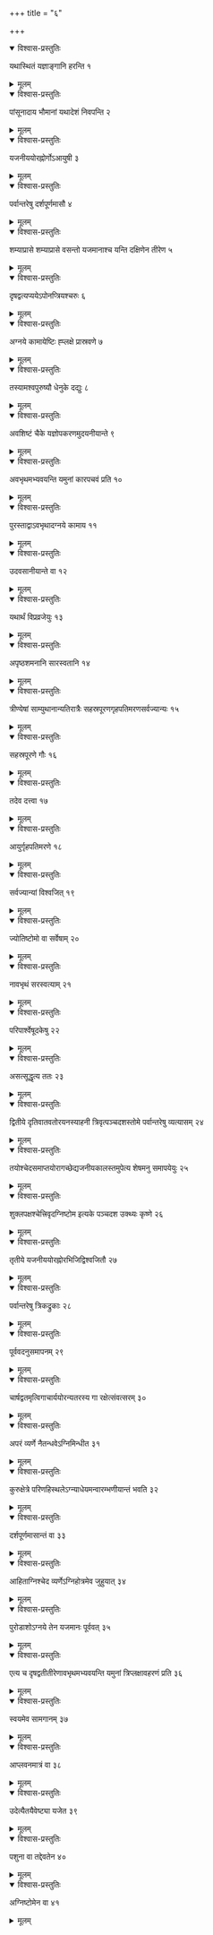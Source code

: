 +++
title = "६"

+++


<details open><summary>विश्वास-प्रस्तुतिः</summary>

यथास्थितं यज्ञाङ्गानि हरन्ति १
</details>

<details><summary>मूलम्</summary>

यथास्थितं यज्ञाङ्गानि हरन्ति १
</details>


<details open><summary>विश्वास-प्रस्तुतिः</summary>

पांसूनादाय भौमानां यथादेशं निवपन्ति २
</details>

<details><summary>मूलम्</summary>

पांसूनादाय भौमानां यथादेशं निवपन्ति २
</details>


<details open><summary>विश्वास-प्रस्तुतिः</summary>

यजनीययोरह्नोर्गोऽआयुषी ३
</details>

<details><summary>मूलम्</summary>

यजनीययोरह्नोर्गोऽआयुषी ३
</details>


<details open><summary>विश्वास-प्रस्तुतिः</summary>

पर्वान्तरेषु दर्शपूर्णमासौ ४
</details>

<details><summary>मूलम्</summary>

पर्वान्तरेषु दर्शपूर्णमासौ ४
</details>


<details open><summary>विश्वास-प्रस्तुतिः</summary>

शम्याप्रासे शम्याप्रासे वसन्तो यजमानाश्च यन्ति दक्षिणेन तीरेण ५
</details>

<details><summary>मूलम्</summary>

शम्याप्रासे शम्याप्रासे वसन्तो यजमानाश्च यन्ति दक्षिणेन तीरेण ५
</details>


<details open><summary>विश्वास-प्रस्तुतिः</summary>

दृषद्वत्यप्ययेऽपोनप्त्रियश्चरुः ६
</details>

<details><summary>मूलम्</summary>

दृषद्वत्यप्ययेऽपोनप्त्रियश्चरुः ६
</details>


<details open><summary>विश्वास-प्रस्तुतिः</summary>

अग्नये कामायेष्टिः ह्प्लक्षे प्रास्रवणे ७
</details>

<details><summary>मूलम्</summary>

अग्नये कामायेष्टिः ह्प्लक्षे प्रास्रवणे ७
</details>


<details open><summary>विश्वास-प्रस्तुतिः</summary>

तस्यामश्वपुरुष्यौ धेनुके दद्युः ८
</details>

<details><summary>मूलम्</summary>

तस्यामश्वपुरुष्यौ धेनुके दद्युः ८
</details>


<details open><summary>विश्वास-प्रस्तुतिः</summary>

अवशिष्टं चैके यज्ञोपकरणमुदयनीयान्ते ९
</details>

<details><summary>मूलम्</summary>

अवशिष्टं चैके यज्ञोपकरणमुदयनीयान्ते ९
</details>


<details open><summary>विश्वास-प्रस्तुतिः</summary>

अवभृथमभ्यवयन्ति यमुनां कारपचवं प्रति १०
</details>

<details><summary>मूलम्</summary>

अवभृथमभ्यवयन्ति यमुनां कारपचवं प्रति १०
</details>


<details open><summary>विश्वास-प्रस्तुतिः</summary>

पुरस्ताद्वाऽवभृथादग्नये कामाय ११
</details>

<details><summary>मूलम्</summary>

पुरस्ताद्वाऽवभृथादग्नये कामाय ११
</details>


<details open><summary>विश्वास-प्रस्तुतिः</summary>

उदवसानीयान्ते वा १२
</details>

<details><summary>मूलम्</summary>

उदवसानीयान्ते वा १२
</details>


<details open><summary>विश्वास-प्रस्तुतिः</summary>

यथार्थं विप्रव्रजेयुः १३
</details>

<details><summary>मूलम्</summary>

यथार्थं विप्रव्रजेयुः १३
</details>


<details open><summary>विश्वास-प्रस्तुतिः</summary>

अपृष्ठशमनानि सारस्वतानि १४
</details>

<details><summary>मूलम्</summary>

अपृष्ठशमनानि सारस्वतानि १४
</details>


<details open><summary>विश्वास-प्रस्तुतिः</summary>

त्रीण्येषां साम्युथानान्यतिरात्रैः सहस्रपूरणगृहपतिमरणसर्वज्यान्यः १५
</details>

<details><summary>मूलम्</summary>

त्रीण्येषां साम्युथानान्यतिरात्रैः सहस्रपूरणगृहपतिमरणसर्वज्यान्यः १५
</details>


<details open><summary>विश्वास-प्रस्तुतिः</summary>

सहस्रपूरणे गौः १६
</details>

<details><summary>मूलम्</summary>

सहस्रपूरणे गौः १६
</details>


<details open><summary>विश्वास-प्रस्तुतिः</summary>

तदेव दत्त्वा १७
</details>

<details><summary>मूलम्</summary>

तदेव दत्त्वा १७
</details>


<details open><summary>विश्वास-प्रस्तुतिः</summary>

आयुर्गृहपतिमरणे १८
</details>

<details><summary>मूलम्</summary>

आयुर्गृहपतिमरणे १८
</details>


<details open><summary>विश्वास-प्रस्तुतिः</summary>

सर्वज्यान्यां विश्वजित् १९
</details>

<details><summary>मूलम्</summary>

सर्वज्यान्यां विश्वजित् १९
</details>


<details open><summary>विश्वास-प्रस्तुतिः</summary>

ज्योतिष्टोमो वा सर्वेषाम् २०
</details>

<details><summary>मूलम्</summary>

ज्योतिष्टोमो वा सर्वेषाम् २०
</details>


<details open><summary>विश्वास-प्रस्तुतिः</summary>

नावभृथं सरस्वत्याम् २१
</details>

<details><summary>मूलम्</summary>

नावभृथं सरस्वत्याम् २१
</details>


<details open><summary>विश्वास-प्रस्तुतिः</summary>

परिपार्श्वेषूदकेषु २२
</details>

<details><summary>मूलम्</summary>

परिपार्श्वेषूदकेषु २२
</details>


<details open><summary>विश्वास-प्रस्तुतिः</summary>

असत्सूद्धृत्य ततः २३
</details>

<details><summary>मूलम्</summary>

असत्सूद्धृत्य ततः २३
</details>


<details open><summary>विश्वास-प्रस्तुतिः</summary>

द्वितीये दृतिवातवतोरयनस्याहनी त्रिवृत्पञ्चदशस्तोमे पर्वान्तरेषु व्यत्यासम् २४
</details>

<details><summary>मूलम्</summary>

द्वितीये दृतिवातवतोरयनस्याहनी त्रिवृत्पञ्चदशस्तोमे पर्वान्तरेषु व्यत्यासम् २४
</details>


<details open><summary>विश्वास-प्रस्तुतिः</summary>

तयोश्चेदसमाप्तयोरागच्छेद्यजनीयकालस्तमुपेत्य शेषमनु समापयेयुः २५
</details>

<details><summary>मूलम्</summary>

तयोश्चेदसमाप्तयोरागच्छेद्यजनीयकालस्तमुपेत्य शेषमनु समापयेयुः २५
</details>


<details open><summary>विश्वास-प्रस्तुतिः</summary>

शुक्लपक्षश्चेत्त्रिवृदग्निष्टोम इत्यके पञ्चदश उक्थ्यः कृष्णे २६
</details>

<details><summary>मूलम्</summary>

शुक्लपक्षश्चेत्त्रिवृदग्निष्टोम इत्यके पञ्चदश उक्थ्यः कृष्णे २६
</details>


<details open><summary>विश्वास-प्रस्तुतिः</summary>

तृतीये यजनीययोरह्नोरभिजिद्विश्वजितौ २७
</details>

<details><summary>मूलम्</summary>

तृतीये यजनीययोरह्नोरभिजिद्विश्वजितौ २७
</details>


<details open><summary>विश्वास-प्रस्तुतिः</summary>

पर्वान्तरेषु त्रिकद्रुकाः २८
</details>

<details><summary>मूलम्</summary>

पर्वान्तरेषु त्रिकद्रुकाः २८
</details>


<details open><summary>विश्वास-प्रस्तुतिः</summary>

पूर्ववदनुसमापनम् २९
</details>

<details><summary>मूलम्</summary>

पूर्ववदनुसमापनम् २९
</details>


<details open><summary>विश्वास-प्रस्तुतिः</summary>

चार्षद्वतमृत्विगाचार्ययोरन्यतरस्य गा रक्षेत्संवत्सरम् ३०
</details>

<details><summary>मूलम्</summary>

चार्षद्वतमृत्विगाचार्ययोरन्यतरस्य गा रक्षेत्संवत्सरम् ३०
</details>


<details open><summary>विश्वास-प्रस्तुतिः</summary>

अपरं व्यर्णे नैतन्धवेऽग्निमिन्धीत ३१
</details>

<details><summary>मूलम्</summary>

अपरं व्यर्णे नैतन्धवेऽग्निमिन्धीत ३१
</details>


<details open><summary>विश्वास-प्रस्तुतिः</summary>

कुरुक्षेत्रे परिणहिस्थलेऽग्न्याधेयमन्वारम्भणीयान्तं भवति ३२
</details>

<details><summary>मूलम्</summary>

कुरुक्षेत्रे परिणहिस्थलेऽग्न्याधेयमन्वारम्भणीयान्तं भवति ३२
</details>


<details open><summary>विश्वास-प्रस्तुतिः</summary>

दर्शपूर्णमासान्तं वा ३३
</details>

<details><summary>मूलम्</summary>

दर्शपूर्णमासान्तं वा ३३
</details>


<details open><summary>विश्वास-प्रस्तुतिः</summary>

आहिताग्निश्चेद व्यर्णेऽग्निहोत्रमेव जुहुयात् ३४
</details>

<details><summary>मूलम्</summary>

आहिताग्निश्चेद व्यर्णेऽग्निहोत्रमेव जुहुयात् ३४
</details>


<details open><summary>विश्वास-प्रस्तुतिः</summary>

पुरोडाशोऽग्नये तेन यजमानः पूर्ववत् ३५
</details>

<details><summary>मूलम्</summary>

पुरोडाशोऽग्नये तेन यजमानः पूर्ववत् ३५
</details>


<details open><summary>विश्वास-प्रस्तुतिः</summary>

एत्य च दृषद्वतीतीरेणावभृथमभ्यवयन्ति यमुनां त्रिप्लक्षावहरणं प्रति ३६
</details>

<details><summary>मूलम्</summary>

एत्य च दृषद्वतीतीरेणावभृथमभ्यवयन्ति यमुनां त्रिप्लक्षावहरणं प्रति ३६
</details>


<details open><summary>विश्वास-प्रस्तुतिः</summary>

स्वयमेव सामगानम् ३७
</details>

<details><summary>मूलम्</summary>

स्वयमेव सामगानम् ३७
</details>


<details open><summary>विश्वास-प्रस्तुतिः</summary>

आप्लवनमात्रं वा ३८
</details>

<details><summary>मूलम्</summary>

आप्लवनमात्रं वा ३८
</details>


<details open><summary>विश्वास-प्रस्तुतिः</summary>

उदेत्यैतयैवेष्ट्या यजेत ३९
</details>

<details><summary>मूलम्</summary>

उदेत्यैतयैवेष्ट्या यजेत ३९
</details>


<details open><summary>विश्वास-प्रस्तुतिः</summary>

पशुना वा तद्देवतेन ४०
</details>

<details><summary>मूलम्</summary>

पशुना वा तद्देवतेन ४०
</details>


<details open><summary>विश्वास-प्रस्तुतिः</summary>

अग्निष्टोमेन वा ४१
</details>

<details><summary>मूलम्</summary>

अग्निष्टोमेन वा ४१
</details>
